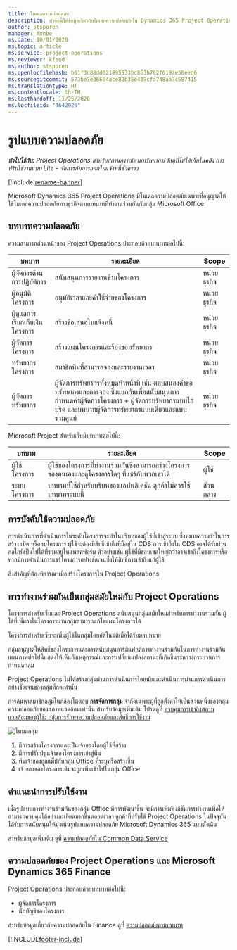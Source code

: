 ```yaml
---
title: โมเดลความปลอดภัย
description: หัวข้อนี้ให้ข้อมูลเกี่ยวกับโมเดลความปลอดภัยใน Dynamics 365 Project Operations
author: stsporen
manager: Annbe
ms.date: 10/01/2020
ms.topic: article
ms.service: project-operations
ms.reviewer: kfend
ms.author: stsporen
ms.openlocfilehash: b01f3d88dd021895933bc863b762f019ae50eed6
ms.sourcegitcommit: 573be7e36604ace82b35e439cfa748aa7c587415
ms.translationtype: HT
ms.contentlocale: th-TH
ms.lasthandoff: 11/25/2020
ms.locfileid: "4642926"
---
```

# <a name="security-model"></a>รูปแบบความปลอดภัย

_**นำไปใช้กับ:** Project Operations สำหรับสถานการณ์ตามทรัพยากร/วัสดุที่ไม่ได้เก็บในคลัง การปรับใช้งานแบบ Lite - จัดการกับการออกใบแจ้งหนี้ชั่วคราว_

[!include [rename-banner](~/includes/cc-data-platform-banner.md)]

Microsoft Dynamics 365 Project Operations มีโมเดลความปลอดภัยเฉพาะที่อนุญาตให้ใช้โมเดลความปลอดภัยทางธุรกิจตามบทบาทที่ทำงานร่วมกันกับกลุ่ม Microsoft Office 


## <a name="security-roles"></a>บทบาทความปลอดภัย
ความสามารถส่วนหน้าของ Project Operations ประกอบด้วยบทบาทต่อไปนี้:

| บทบาท                          | รายละเอียด                                                                                                                                                                 | Scope |
|-------------------------------|-----------------------------------------------------------------------------------------------------------------------------------------------------------------------------|------|
| ผู้จัดการด้านการปฏิบัติการ              | สนับสนุนการรายงานข้ามโครงการ                                                                                                            | หน่วยธุรกิจ              |
| ผู้อนุมัติโครงการ              | อนุมัติเวลาและค่าใช้จ่ายของโครงการ                                                                                                                              | หน่วยธุรกิจ |
| ผู้ดูแลการเรียกเก็บเงินโครงการ | สร้างข้อเสนอใบแจ้งหนี้                                                                                                                                                 | หน่วยธุรกิจ |
| ผู้จัดการโครงการ               | สร้างแผนโครงการและร้องขอทรัพยากร                                                                                                                              | หน่วยธุรกิจ |
| ทรัพยากรโครงการ              | สมาชิกทีมที่สามารถจองและรายงานเวลา                                                                                                          | หน่วยธุรกิจ|
| ผู้จัดการทรัพยากร              | ผู้จัดการทรัพยากรทั้งหมดทำหน้าที่ เช่น ตอบสนองคำขอทรัพยากรและการจอง ซึ่งแยกกันเพื่อสนับสนุนการกำหนดค่าผู้จัดการโครงการ + ผู้จัดการทรัพยากรแบบไฮบริด และบทบาทผู้จัดการทรัพยากรแบบเดี่ยวและแบบรวมศูนย์ | หน่วยธุรกิจ |


Microsoft Project สำหรับเว็บมีบทบาทต่อไปนี้:

| บทบาท           | รายละเอียด                                                                                                        | Scope  |
|----------------|--------------------------------------------------------------------------------------------------------------------|--------|
| ผู้ใช้โครงการ   | ผู้ใช้ของโครงการที่ทำงานร่วมกันซึ่งสามารถสร้างโครงการของตนเองและดูโครงการใดๆ ที่แชร์กับพวกเขาได้ | ผู้ใช้   |
| ระบบโครงการ | บทบาทที่ใช้สำหรับบริบทของแอปพลิเคชัน ลูกค้าไม่ควรใช้บทบาทระบบนี้                                    | ส่วนกลาง |

## <a name="security-enforcement"></a>การบังคับใช้ความปลอดภัย
การดำเนินการที่ดำเนินการในระดับโครงการจะทำในบริบทของผู้ใช้ที่เข้าสู่ระบบ ซึ่งหมายความว่าในการสร้าง เปิด หรือลบโครงการ ผู้ใช้จะต้องมีสิทธิ์เข้าถึงที่มีอยู่ใน CDS การเข้าถึงใน CDS อาจได้รับผ่านกลไกที่เป็นไปได้ที่รวมอยู่ในแพลตฟอร์ม ตัวอย่างเช่น ผู้ใช้ที่มีขอบเขตใหญ่กว่าอาจเข้าถึงโครงการหรือหากมีการดำเนินการแชร์โครงการอย่างชัดเจนซึ่งให้สิทธิ์การเข้าถึงแก่ผู้ใช้

สิ่งสำคัญที่ต้องพิจารณาเมื่อสร้างโครงการใน Project Operations

## <a name="modern-group-collaboration-with-project-operations"></a>การทำงานร่วมกันเป็นกลุ่มสมัยใหม่กับ Project Operations
โครงการสำหรับเว็บและ Project Operations สนับสนุนกลุ่มสมัยใหม่สำหรับการทำงานร่วมกัน ผู้ใช้ที่เพิ่มลงในโครงการผ่านกลุ่มสามารถแก้ไขแผนโครงการได้

โครงการสำหรับเว็บจะเพิ่มผู้ใช้ในกลุ่มโดยอัตโนมัติเมื่อได้รับมอบหมาย

กลุ่มอนุญาตให้สิทธิ์ของโครงการและการสนับสนุนอาร์ติแฟกต์การทำงานร่วมกันในการทำงานร่วมกัน แผนภาพต่อไปนี้แสดงให้เห็นถึงเหตุการณ์และการเปลี่ยนแปลงสถานะที่เกิดขึ้นระหว่างกระบวนการกำหนดกลุ่ม

Project Operations ไม่ได้สร้างกลุ่มผ่านการดำเนินการโดยนัยและดำเนินการผ่านการดำเนินการอย่างชัดเจนของกลุ่มที่กดเท่านั้น

การค้นหาสมาชิกกลุ่มในกล่องโต้ตอบ **การจัดการกลุ่ม** จำกัดเฉพาะผู้ที่ถูกตั้งค่าให้เป็นส่วนหนึ่งของกลุ่มความปลอดภัยของสภาพแวดล้อมเท่านั้น สำหรับข้อมูลเพิ่มเติม โปรดดูที่ [ควบคุมการเข้าถึงสภาพแวดล้อมของผู้ใช้: กลุ่มการรักษาความปลอดภัยและสิทธิ์การใช้งาน](https://docs.microsoft.com/power-platform/admin/control-user-access)

![โหมดกลุ่ม](./media/groupsmode.png)

1. มีการสร้างโครงการและเป็นเจ้าของโดยผู้ใช้ที่สร้าง
2. มีการปรับปรุงเจ้าของโครงการเข้าสู่ทีม
3. ทีมเจ้าของถูกแม็ปกับกลุ่ม Office ที่ระบุหรือสร้างขึ้น
4. เจ้าของของโครงการเดิมจะถูกเพิ่มเข้าไปในกลุ่ม Office

## <a name="deployment-recommendation"></a>คำแนะนำการปรับใช้งาน
เมื่อรูปแบบการทำงานร่วมกันของกลุ่ม Office มีการพัฒนาขึ้น จะมีการเพิ่มฟังก์ชันการทำงานเพื่อให้สามารถควบคุมได้อย่างละเอียดมากขึ้นตลอดเวลา ลูกค้าที่ปรับใช้ Project Operations ในปัจจุบันได้รับการสนับสนุนให้มุ่งเน้นรูปแบบความปลอดภัย Microsoft Dynamics 365 แบบดั้งเดิม

สำหรับข้อมูลเพิ่มเติม ดูที่ [ความปลอดภัยใน Common Data Service](https://docs.microsoft.com/power-platform/admin/wp-security)

## <a name="project-operations-and-microsoft-dynamics-365-finance-security"></a>ความปลอดภัยของ Project Operations และ Microsoft Dynamics 365 Finance
Project Operations ประกอบด้วยบทบาทต่อไปนี้:

- ผู้จัดการโครงการ
- นักบัญชีของโครงการ

สำหรับข้อมูลเกี่ยวกับความปลอดภัยใน Finance ดูที่ [ความปลอดภัยตามบทบาท](https://docs.microsoft.com/dynamics365/fin-ops-core/dev-itpro/sysadmin/role-based-security)




[!INCLUDE[footer-include](../includes/footer-banner.md)]